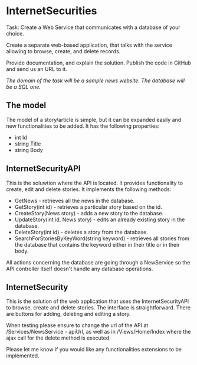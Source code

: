 # InternetSecurities
 Task: 
Create a Web Service that communicates with a database of your choice.

Create a separate web-based application, that talks with the service allowing to browse, create, and
delete records.

Provide documentation, and explain the solution. Publish the code in GitHub and send us an URL to it.

*The domain of the task will be a sample news website. The database will be a SQL one.*

## The model
The model of a story/article is simple, but it can be expanded easily and new functionalities to be added. It has the following properties:
- int Id
- string Title
- string Body


## InternetSecurityAPI 

This is the soluwtion where the API is located. It provides functionality to create, edit and delete stories. It implements the following methods:
- GetNews - retrieves all the news in the database.
- GetStory(int id) - retrieves a particular story based on the id.
- CreateStory(News story) - adds a new story to the database.
- UpdateStory(int id, News story) - edits an already existing story in the database.
- DeleteStory(int id) - deletes a story from the database.
- SearchForStoriesByKeyWord(string keyword) - retrieves all stories from the database that contains the keyword either in their title or in their body.


All actions concerning the database are going through a NewService so the API controller itself doesn't handle any database operations.

## InternetSecurity

This is the solution of the web application that uses the InternetSecurityAPI to browse, create and delete stories. The interface is straightforward. There are buttons for adding, deleting and editing a story.

When testing please ensure to change the url of the API at /Services/NewsService - apiUrl, as well as in /Views/Home/Index where the ajax call for the delete method is executed.

Please let me know if you would like any functionalities extensions to be implemented.
